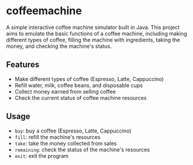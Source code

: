 # coffeemachine
A simple interactive coffee machine simulator built in Java. This project aims to emulate the basic functions of a coffee machine, including making different types of coffee, filling the machine with ingredients, taking the money, and checking the machine's status.

## Features

- Make different types of coffee (Espresso, Latte, Cappuccino)
- Refill water, milk, coffee beans, and disposable cups
- Collect money earned from selling coffee
- Check the current status of coffee machine resources

## Usage

- `buy`: buy a coffee (Espresso, Latte, Cappuccino)
- `fill`: refill the machine's resources
- `take`: take the money collected from sales
- `remaining`: check the status of the machine's resources
- `exit`: exit the program
